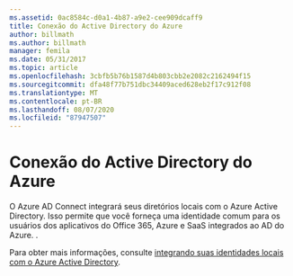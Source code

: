 ```yaml
---
ms.assetid: 0ac8584c-d0a1-4b87-a9e2-cee909dcaff9
title: Conexão do Active Directory do Azure
author: billmath
ms.author: billmath
manager: femila
ms.date: 05/31/2017
ms.topic: article
ms.openlocfilehash: 3cbfb5b76b1587d4b803cbb2e2082c2162494f15
ms.sourcegitcommit: dfa48f77b751dbc34409aced628eb2f17c912f08
ms.translationtype: MT
ms.contentlocale: pt-BR
ms.lasthandoff: 08/07/2020
ms.locfileid: "87947507"
---
```

# <a name="azure-active-directory-connect"></a>Conexão do Active Directory do Azure


O Azure AD Connect integrará seus diretórios locais com o Azure Active Directory. Isso permite que você forneça uma identidade comum para os usuários dos aplicativos do Office 365, Azure e SaaS integrados ao AD do Azure. .

Para obter mais informações, consulte [integrando suas identidades locais com o Azure Active Directory](/azure/active-directory/hybrid/whatis-hybrid-identity).

